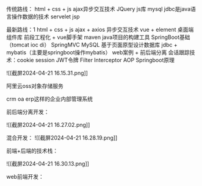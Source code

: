 传统路线：
html + css + js
ajax异步交互技术
JQuery js库
mysql
jdbc是java语言操作数据的技术
servelet
jsp


最新路线：1
html + css + js
ajax + axios 异步交互技术
vue + element 桌面端组件库
前段工程化 + vue脚手架
maven java项目的构建工具
SpringBoot基础（tomcat ioc di）
SpringMVC
MySQL
基于页面原型设计数据库
jdbc + mybatis（主要是springboot操作mybatis）
web案例 + 前后端分离
会话跟踪技术：cookie session JWT令牌
Filter Interceptor
AOP
Springboot原理


![[截屏2024-04-21 16.15.31.png]]


阿里云oss对象存储服务


crm oa erp这样的企业内部管理系统


前后端分离开发：

![[截屏2024-04-21 16.27.02.png]]

混合开发：
![[截屏2024-04-21 16.28.19.png]]


前端+后端的技术栈：

![[截屏2024-04-21 16.30.13.png]]




web前端开发：


